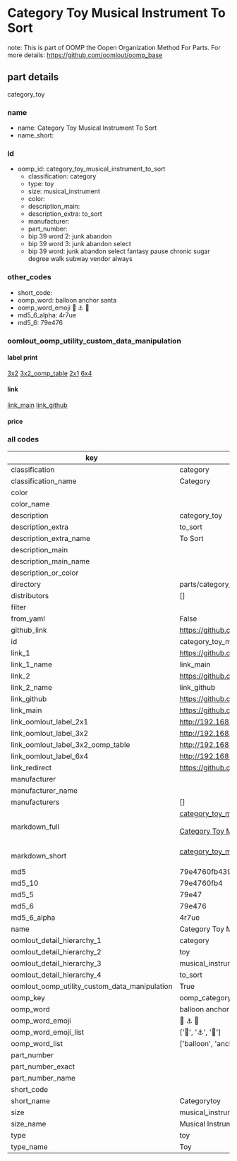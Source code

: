 # Category Toy Musical Instrument To Sort  

note: This is part of OOMP the Oopen Organization Method For Parts. For more details: https://github.com/oomlout/oomp_base

##  part details
  



category_toy



### name
* name: Category Toy Musical Instrument To Sort
* name_short: 
### id
* oomp_id: category_toy_musical_instrument_to_sort
  * classification: category
  * type: toy
  * size: musical_instrument
  * color: 
  * description_main: 
  * description_extra: to_sort
  * manufacturer: 
  * part_number: 
  * bip 39 word 2: junk abandon
  * bip 39 word 3: junk abandon select
  * bip 39 word: junk abandon select fantasy pause chronic sugar degree walk subway vendor always

### other_codes
* short_code: 
* oomp_word: balloon anchor santa
* oomp_word_emoji :balloon: :anchor: :santa:
* md5_6_alpha: 4r7ue
* md5_6: 79e476






### oomlout_oomp_utility_custom_data_manipulation
#### label print
[3x2](http://192.168.1.245:1112/?label=oomp%204r7ue)
[3x2_oomp_table](http://192.168.1.108:1112/?label=oomp%204r7ue)
[2x1](http://192.168.1.242:1112/?label=oomp%204r7ue)
[6x4](http://192.168.1.55:1112/?label=oomp%204r7ue)    

#### link

[link_main](https://github.com/oomlout/oomlout_oomp_version_1_messy/tree/main/parts/category_toy_musical_instrument_to_sort) [link_github](https://github.com/oomlout/oomlout_oomp_version_1_messy/tree/main/parts/category_toy_musical_instrument_to_sort)                             

#### price







### all codes 
| key | value |  
| --- | --- |  
| classification | category |  
| classification_name | Category |  
| color |  |  
| color_name |  |  
| description | category_toy |  
| description_extra | to_sort |  
| description_extra_name | To Sort |  
| description_main |  |  
| description_main_name |  |  
| description_or_color |   |  
| directory | parts/category_toy_musical_instrument_to_sort |  
| distributors | [] |  
| filter |  |  
| from_yaml | False |  
| github_link | https://github.com/oomlout/oomlout_oomp_part_src/tree/main/parts/category_toy_musical_instrument_to_sort |  
| id | category_toy_musical_instrument_to_sort |  
| link_1 | https://github.com/oomlout/oomlout_oomp_version_1_messy/tree/main/parts/category_toy_musical_instrument_to_sort |  
| link_1_name | link_main |  
| link_2 | https://github.com/oomlout/oomlout_oomp_version_1_messy/tree/main/parts/category_toy_musical_instrument_to_sort |  
| link_2_name | link_github |  
| link_github | https://github.com/oomlout/oomlout_oomp_version_1_messy/tree/main/parts/category_toy_musical_instrument_to_sort |  
| link_main | https://github.com/oomlout/oomlout_oomp_version_1_messy/tree/main/parts/category_toy_musical_instrument_to_sort |  
| link_oomlout_label_2x1 | http://192.168.1.242:1112/?label=oomp%204r7ue |  
| link_oomlout_label_3x2 | http://192.168.1.245:1112/?label=oomp%204r7ue |  
| link_oomlout_label_3x2_oomp_table | http://192.168.1.108:1112/?label=oomp%204r7ue |  
| link_oomlout_label_6x4 | http://192.168.1.55:1112/?label=oomp%204r7ue |  
| link_redirect | https://github.com/oomlout/oomlout_oomp_version_1_messy/tree/main/parts/category_toy_musical_instrument_to_sort |  
| manufacturer |  |  
| manufacturer_name |  |  
| manufacturers | [] |  
| markdown_full | [category_toy_musical_instrument_to_sort](none)<br>[](none)<br>[Category Toy Musical Instrument To Sort](none)<br><br> |  
| markdown_short | [category_toy_musical_instrument_to_sort](none)<br><br> |  
| md5 | 79e4760fb439db18a1d0b531868003ca |  
| md5_10 | 79e4760fb4 |  
| md5_5 | 79e47 |  
| md5_6 | 79e476 |  
| md5_6_alpha | 4r7ue |  
| name | Category Toy Musical Instrument To Sort |  
| oomlout_detail_hierarchy_1 | category |  
| oomlout_detail_hierarchy_2 | toy |  
| oomlout_detail_hierarchy_3 | musical_instrument |  
| oomlout_detail_hierarchy_4 | to_sort |  
| oomlout_oomp_utility_custom_data_manipulation | True |  
| oomp_key | oomp_category_toy_musical_instrument_to_sort |  
| oomp_word | balloon anchor santa |  
| oomp_word_emoji | :balloon: :anchor: :santa: |  
| oomp_word_emoji_list | [':balloon:', ':anchor:', ':santa:'] |  
| oomp_word_list | ['balloon', 'anchor', 'santa'] |  
| part_number |  |  
| part_number_exact |  |  
| part_number_name |  |  
| short_code |  |  
| short_name | Categorytoy |  
| size | musical_instrument |  
| size_name | Musical Instrument |  
| type | toy |  
| type_name | Toy |  
